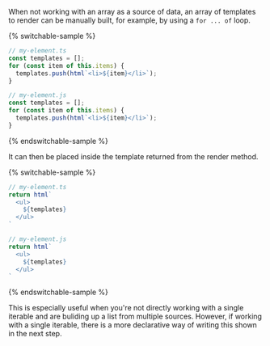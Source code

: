 When not working with an array as a source of data, an array of templates to
render can be manually built, for example, by using a `for ... of` loop.

{% switchable-sample %}

```ts
// my-element.ts
const templates = [];
for (const item of this.items) {
  templates.push(html`<li>${item}</li>`);
}
```

```js
// my-element.js
const templates = [];
for (const item of this.items) {
  templates.push(html`<li>${item}</li>`);
}
```

{% endswitchable-sample %}

It can then be placed inside the template returned from the render method.

{% switchable-sample %}

```ts
// my-element.ts
return html`
  <ul>
    ${templates}
  </ul>
`
```

```js
// my-element.js
return html`
  <ul>
    ${templates}
  </ul>
`
```

{% endswitchable-sample %}

This is especially useful when you're not directly working with a single
iterable and are buliding up a list from multiple sources. However, if working
with a single iterable, there is a more declarative way of writing this shown
in the next step.